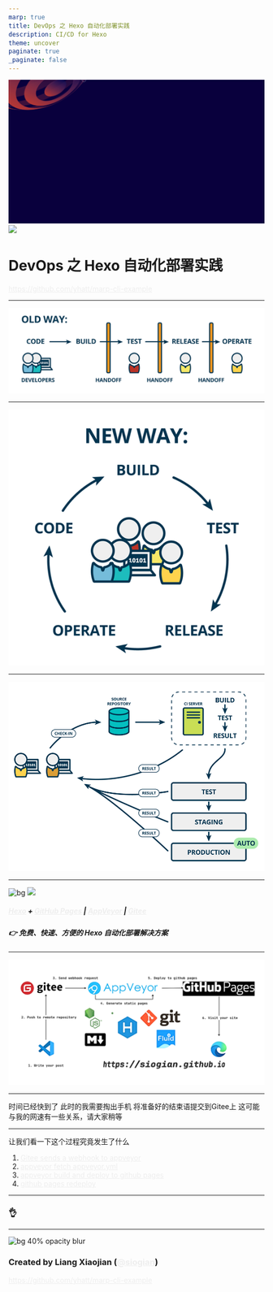 ```yaml
---
marp: true
title: DevOps 之 Hexo 自动化部署实践
description: CI/CD for Hexo
theme: uncover
paginate: true
_paginate: false
---
```


![bg](./assets/tstalk.png)
![](#fff)

# <!--fit--> DevOps 之 Hexo 自动化部署实践

https://github.com/yhatt/marp-cli-example

<style scoped>a { color: #eee; }</style>

<!-- This is presenter note. You can write down notes through HTML comment. -->

---

[![](./assets/old-way.png)](https://www.mindtheproduct.com/what-the-hell-are-ci-cd-and-devops-a-cheatsheet-for-the-rest-of-us)

---

[![](./assets/new-way.png)](https://www.mindtheproduct.com/what-the-hell-are-ci-cd-and-devops-a-cheatsheet-for-the-rest-of-us)

---

[![](./assets/cd.png)](https://www.mindtheproduct.com/what-the-hell-are-ci-cd-and-devops-a-cheatsheet-for-the-rest-of-us)

---

![bg](#123)
![](#fff)

##### <!--fit--> [Hexo](https://hexo.io) + [GitHub Pages](https://github.com/pages) | [AppVeyor](https://www.appveyor.com) | [Gitee](https://gitee.com)

##### <!--fit--> 👉 免费、快速、方便的 Hexo 自动化部署解决方案

---

![bg 95%](./assets/flow.png)

---

时间已经快到了
此时的我需要掏出手机
将准备好的结束语提交到Gitee上
这可能与我的网速有一些关系，请大家稍等

---

让我们看一下这个过程究竟发生了什么

1. [Gitee sends a webhook to appveyor](./WebHooks.html)
2. [appveyor fetch appveyor.yml](./yml.html)
3. [appveyor build and deploy to github pages](./build.html)
4. [github pages redeploy](./build.html)

---
### <!--fit--> :ok_hand:

---

![bg 40% opacity blur](https://avatars1.githubusercontent.com/u/3993388?v=4)

### Created by Liang Xiaojian ([@siogian](https://github.com/siogian))

https://github.com/yhatt/marp-cli-example
